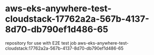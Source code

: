 # aws-eks-anywhere-test-cloudstack-17762a2a-567b-4137-8d70-db790ef1d486-65
repository for use with E2E test job aws-eks-anywhere-test-cloudstack:17762a2a-567b-4137-8d70-db790ef1d486-65
